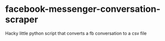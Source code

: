 # facebook-messenger-conversation-scraper
Hacky little python script that converts a fb conversation to a csv file
